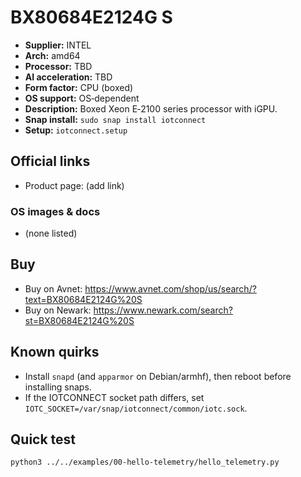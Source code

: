 # BX80684E2124G S

- **Supplier:** INTEL
- **Arch:** amd64
- **Processor:** TBD
- **AI acceleration:** TBD
- **Form factor:** CPU (boxed)
- **OS support:** OS‑dependent
- **Description:** Boxed Xeon E‑2100 series processor with iGPU.
- **Snap install:** `sudo snap install iotconnect`
- **Setup:** `iotconnect.setup`

## Official links
- Product page: (add link)

### OS images & docs
- (none listed)

## Buy
- Buy on Avnet: https://www.avnet.com/shop/us/search/?text=BX80684E2124G%20S
- Buy on Newark: https://www.newark.com/search?st=BX80684E2124G%20S

## Known quirks
- Install `snapd` (and `apparmor` on Debian/armhf), then reboot before installing snaps.
- If the IOTCONNECT socket path differs, set `IOTC_SOCKET=/var/snap/iotconnect/common/iotc.sock`.

## Quick test
```bash
python3 ../../examples/00-hello-telemetry/hello_telemetry.py
```
